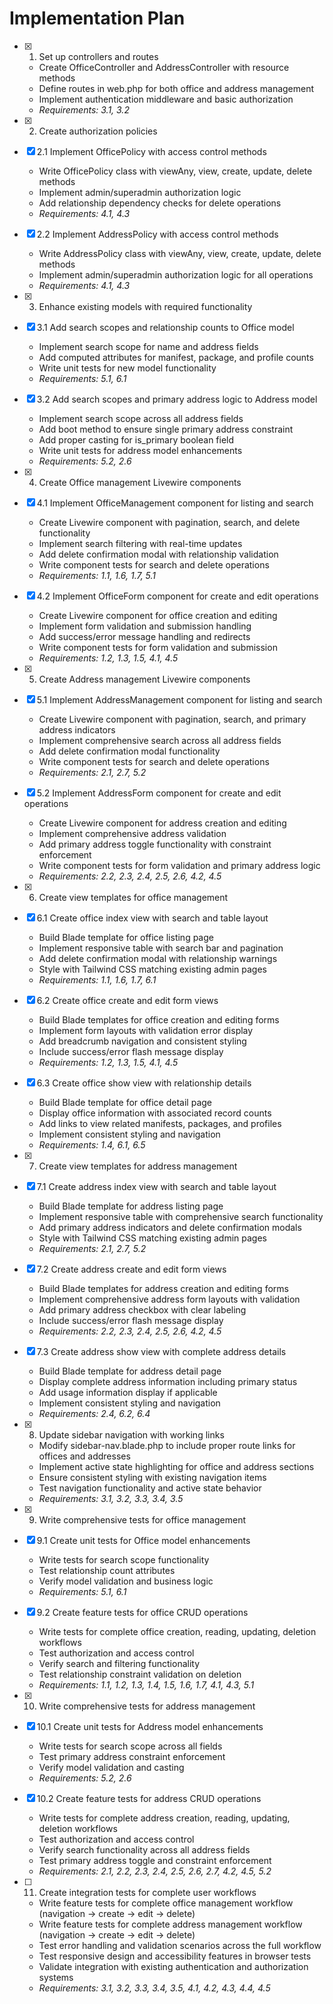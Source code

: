 # Implementation Plan

- [x] 1. Set up controllers and routes
  - Create OfficeController and AddressController with resource methods
  - Define routes in web.php for both office and address management
  - Implement authentication middleware and basic authorization
  - _Requirements: 3.1, 3.2_

- [x] 2. Create authorization policies
- [x] 2.1 Implement OfficePolicy with access control methods
  - Write OfficePolicy class with viewAny, view, create, update, delete methods
  - Implement admin/superadmin authorization logic
  - Add relationship dependency checks for delete operations
  - _Requirements: 4.1, 4.3_

- [x] 2.2 Implement AddressPolicy with access control methods
  - Write AddressPolicy class with viewAny, view, create, update, delete methods
  - Implement admin/superadmin authorization logic for all operations
  - _Requirements: 4.1, 4.3_

- [x] 3. Enhance existing models with required functionality
- [x] 3.1 Add search scopes and relationship counts to Office model
  - Implement search scope for name and address fields
  - Add computed attributes for manifest, package, and profile counts
  - Write unit tests for new model functionality
  - _Requirements: 5.1, 6.1_

- [x] 3.2 Add search scopes and primary address logic to Address model
  - Implement search scope across all address fields
  - Add boot method to ensure single primary address constraint
  - Add proper casting for is_primary boolean field
  - Write unit tests for address model enhancements
  - _Requirements: 5.2, 2.6_

- [x] 4. Create Office management Livewire components
- [x] 4.1 Implement OfficeManagement component for listing and search
  - Create Livewire component with pagination, search, and delete functionality
  - Implement search filtering with real-time updates
  - Add delete confirmation modal with relationship validation
  - Write component tests for search and delete operations
  - _Requirements: 1.1, 1.6, 1.7, 5.1_

- [x] 4.2 Implement OfficeForm component for create and edit operations
  - Create Livewire component for office creation and editing
  - Implement form validation and submission handling
  - Add success/error message handling and redirects
  - Write component tests for form validation and submission
  - _Requirements: 1.2, 1.3, 1.5, 4.1, 4.5_

- [x] 5. Create Address management Livewire components
- [x] 5.1 Implement AddressManagement component for listing and search
  - Create Livewire component with pagination, search, and primary address indicators
  - Implement comprehensive search across all address fields
  - Add delete confirmation modal functionality
  - Write component tests for search and delete operations
  - _Requirements: 2.1, 2.7, 5.2_

- [x] 5.2 Implement AddressForm component for create and edit operations
  - Create Livewire component for address creation and editing
  - Implement comprehensive address validation
  - Add primary address toggle functionality with constraint enforcement
  - Write component tests for form validation and primary address logic
  - _Requirements: 2.2, 2.3, 2.4, 2.5, 2.6, 4.2, 4.5_

- [x] 6. Create view templates for office management
- [x] 6.1 Create office index view with search and table layout
  - Build Blade template for office listing page
  - Implement responsive table with search bar and pagination
  - Add delete confirmation modal with relationship warnings
  - Style with Tailwind CSS matching existing admin pages
  - _Requirements: 1.1, 1.6, 1.7, 6.1_

- [x] 6.2 Create office create and edit form views
  - Build Blade templates for office creation and editing forms
  - Implement form layouts with validation error display
  - Add breadcrumb navigation and consistent styling
  - Include success/error flash message display
  - _Requirements: 1.2, 1.3, 1.5, 4.1, 4.5_

- [x] 6.3 Create office show view with relationship details
  - Build Blade template for office detail page
  - Display office information with associated record counts
  - Add links to view related manifests, packages, and profiles
  - Implement consistent styling and navigation
  - _Requirements: 1.4, 6.1, 6.5_

- [x] 7. Create view templates for address management
- [x] 7.1 Create address index view with search and table layout
  - Build Blade template for address listing page
  - Implement responsive table with comprehensive search functionality
  - Add primary address indicators and delete confirmation modals
  - Style with Tailwind CSS matching existing admin pages
  - _Requirements: 2.1, 2.7, 5.2_

- [x] 7.2 Create address create and edit form views
  - Build Blade templates for address creation and editing forms
  - Implement comprehensive address form layouts with validation
  - Add primary address checkbox with clear labeling
  - Include success/error flash message display
  - _Requirements: 2.2, 2.3, 2.4, 2.5, 2.6, 4.2, 4.5_

- [x] 7.3 Create address show view with complete address details
  - Build Blade template for address detail page
  - Display complete address information including primary status
  - Add usage information display if applicable
  - Implement consistent styling and navigation
  - _Requirements: 2.4, 6.2, 6.4_

- [x] 8. Update sidebar navigation with working links
  - Modify sidebar-nav.blade.php to include proper route links for offices and addresses
  - Implement active state highlighting for office and address sections
  - Ensure consistent styling with existing navigation items
  - Test navigation functionality and active state behavior
  - _Requirements: 3.1, 3.2, 3.3, 3.4, 3.5_

- [x] 9. Write comprehensive tests for office management
- [x] 9.1 Create unit tests for Office model enhancements
  - Write tests for search scope functionality
  - Test relationship count attributes
  - Verify model validation and business logic
  - _Requirements: 5.1, 6.1_

- [x] 9.2 Create feature tests for office CRUD operations
  - Write tests for complete office creation, reading, updating, deletion workflows
  - Test authorization and access control
  - Verify search and filtering functionality
  - Test relationship constraint validation on deletion
  - _Requirements: 1.1, 1.2, 1.3, 1.4, 1.5, 1.6, 1.7, 4.1, 4.3, 5.1_

- [x] 10. Write comprehensive tests for address management
- [x] 10.1 Create unit tests for Address model enhancements
  - Write tests for search scope across all fields
  - Test primary address constraint enforcement
  - Verify model validation and casting
  - _Requirements: 5.2, 2.6_

- [x] 10.2 Create feature tests for address CRUD operations
  - Write tests for complete address creation, reading, updating, deletion workflows
  - Test authorization and access control
  - Verify search functionality across all address fields
  - Test primary address toggle and constraint enforcement
  - _Requirements: 2.1, 2.2, 2.3, 2.4, 2.5, 2.6, 2.7, 4.2, 4.5, 5.2_

- [ ] 11. Create integration tests for complete user workflows
  - Write feature tests for complete office management workflow (navigation → create → edit → delete)
  - Write feature tests for complete address management workflow (navigation → create → edit → delete)
  - Test error handling and validation scenarios across the full workflow
  - Test responsive design and accessibility features in browser tests
  - Validate integration with existing authentication and authorization systems
  - _Requirements: 3.1, 3.2, 3.3, 3.4, 3.5, 4.1, 4.2, 4.3, 4.4, 4.5_